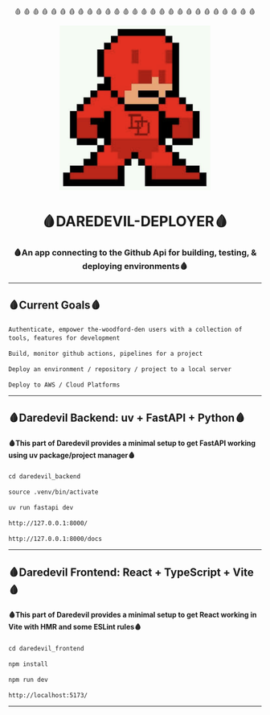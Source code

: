 <div display="flex">
  <p align="center" flex="1">🩸 🩸 🩸 🩸 🩸 🩸 🩸 🩸 🩸 🩸 🩸 🩸 🩸 🩸 🩸 🩸 🩸 🩸 🩸 🩸 🩸 🩸 🩸 🩸 🩸 🩸 🩸 </p>
</div>
<p align="center" flex="1">
  <a href="https://github.com/the-woodford-den/daredevil-deployer">
    <img src="https://raw.githubusercontent.com/the-woodford-den/daredevil-deployer/main/daredevil_frontend/src/assets/dd-pixel.png?raw=true" alt="Pixel Daredevil" width="300" />
  </a>
</p>

<h1 align="center">🩸DAREDEVIL-DEPLOYER🩸</h1>
<h3 align="center">🩸An app connecting to the Github Api for building, testing, & deploying environments🩸</h3>

---

<h2 align="left">🩸Current Goals🩸</h2>

<p><code>Authenticate, empower the-woodford-den users with a collection of tools, features for development</code></p>
<p><code>Build, monitor github actions, pipelines for a project</code></p>
<p><code>Deploy an environment / repository / project to a local server</code></p>
<p><code>Deploy to AWS / Cloud Platforms</code></p>


---

<h2 align="left">🩸Daredevil Backend: uv + FastAPI + Python🩸</h2>
<h4 align="left">🩸This part of Daredevil provides a minimal setup to get FastAPI working using uv package/project manager🩸</h4>

<p><code>cd daredevil_backend</code></p>
<p><code>source .venv/bin/activate</code></p>
<p><code>uv run fastapi dev</code></p>

<p><code>http://127.0.0.1:8000/</code></p>
<p><code>http://127.0.0.1:8000/docs</code></p>

---

<h2 align="left">🩸Daredevil Frontend: React + TypeScript + Vite🩸</h2>
<h4 align="left">🩸This part of Daredevil provides a minimal setup to get React working in Vite with HMR and some ESLint rules🩸</h4>

<p><code>cd daredevil_frontend</code></p>
<p><code>npm install</code></p>
<p><code>npm run dev</code></p>
<p><code>http://localhost:5173/</code></p>

---

